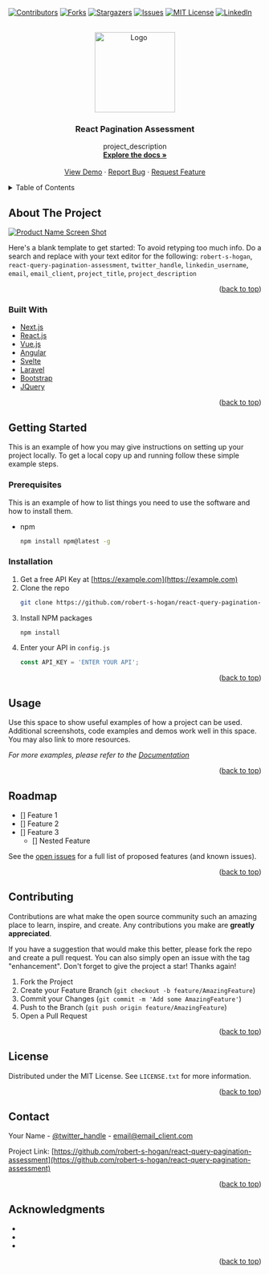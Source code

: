 <div id="top"></div>

[![Contributors][contributors-shield]][contributors-url]
[![Forks][forks-shield]][forks-url]
[![Stargazers][stars-shield]][stars-url]
[![Issues][issues-shield]][issues-url]
[![MIT License][license-shield]][license-url]
[![LinkedIn][linkedin-shield]][linkedin-url]

<!-- PROJECT LOGO -->
<br />
<div align="center">
  <a href="https://github.com/robert-s-hogan/react-query-pagination-assessment">
    <img src="http://vignette1.wikia.nocookie.net/disney/images/8/8b/Starwars-logo.png" alt="Logo" width="160">
  </a>

<h3 align="center">React Pagination Assessment</h3>

  <p align="center">
    project_description
    <br />
    <a href="https://github.com/robert-s-hogan/react-query-pagination-assessment"><strong>Explore the docs »</strong></a>
    <br />
    <br />
    <a href="https://robert-s-hogan.github.io/react-query-pagination-assessment/">View Demo</a>
    ·
    <a href="https://github.com/robert-s-hogan/react-query-pagination-assessment/issues">Report Bug</a>
    ·
    <a href="https://github.com/robert-s-hogan/react-query-pagination-assessment/issues">Request Feature</a>
  </p>
</div>

<!-- TABLE OF CONTENTS -->
<details>
  <summary>Table of Contents</summary>
  <ol>
    <li>
      <a href="#about-the-project">About The Project</a>
      <ul>
        <li><a href="#built-with">Built With</a></li>
      </ul>
    </li>
    <li>
      <a href="#getting-started">Getting Started</a>
      <ul>
        <li><a href="#prerequisites">Prerequisites</a></li>
        <li><a href="#installation">Installation</a></li>
      </ul>
    </li>
    <li><a href="#usage">Usage</a></li>
    <li><a href="#roadmap">Roadmap</a></li>
    <li><a href="#contributing">Contributing</a></li>
    <li><a href="#license">License</a></li>
    <li><a href="#contact">Contact</a></li>
    <li><a href="#acknowledgments">Acknowledgments</a></li>
  </ol>
</details>

<!-- ABOUT THE PROJECT -->

## About The Project

[![Product Name Screen Shot][product-screenshot]](https://example.com)

Here's a blank template to get started: To avoid retyping too much info. Do a search and replace with your text editor for the following: `robert-s-hogan`, `react-query-pagination-assessment`, `twitter_handle`, `linkedin_username`, `email`, `email_client`, `project_title`, `project_description`

<p align="right">(<a href="#top">back to top</a>)</p>

### Built With

- [Next.js](https://nextjs.org/)
- [React.js](https://reactjs.org/)
- [Vue.js](https://vuejs.org/)
- [Angular](https://angular.io/)
- [Svelte](https://svelte.dev/)
- [Laravel](https://laravel.com)
- [Bootstrap](https://getbootstrap.com)
- [JQuery](https://jquery.com)

<p align="right">(<a href="#top">back to top</a>)</p>

<!-- GETTING STARTED -->

## Getting Started

This is an example of how you may give instructions on setting up your project locally.
To get a local copy up and running follow these simple example steps.

### Prerequisites

This is an example of how to list things you need to use the software and how to install them.

- npm
  ```sh
  npm install npm@latest -g
  ```

### Installation

1. Get a free API Key at [https://example.com](https://example.com)
2. Clone the repo
   ```sh
   git clone https://github.com/robert-s-hogan/react-query-pagination-assessment.git
   ```
3. Install NPM packages
   ```sh
   npm install
   ```
4. Enter your API in `config.js`
   ```js
   const API_KEY = 'ENTER YOUR API';
   ```

<p align="right">(<a href="#top">back to top</a>)</p>

<!-- USAGE EXAMPLES -->

## Usage

Use this space to show useful examples of how a project can be used. Additional screenshots, code examples and demos work well in this space. You may also link to more resources.

_For more examples, please refer to the [Documentation](https://example.com)_

<p align="right">(<a href="#top">back to top</a>)</p>

<!-- ROADMAP -->

## Roadmap

- [] Feature 1
- [] Feature 2
- [] Feature 3
  - [] Nested Feature

See the [open issues](https://github.com/robert-s-hogan/react-query-pagination-assessment/issues) for a full list of proposed features (and known issues).

<p align="right">(<a href="#top">back to top</a>)</p>

<!-- CONTRIBUTING -->

## Contributing

Contributions are what make the open source community such an amazing place to learn, inspire, and create. Any contributions you make are **greatly appreciated**.

If you have a suggestion that would make this better, please fork the repo and create a pull request. You can also simply open an issue with the tag "enhancement".
Don't forget to give the project a star! Thanks again!

1. Fork the Project
2. Create your Feature Branch (`git checkout -b feature/AmazingFeature`)
3. Commit your Changes (`git commit -m 'Add some AmazingFeature'`)
4. Push to the Branch (`git push origin feature/AmazingFeature`)
5. Open a Pull Request

<p align="right">(<a href="#top">back to top</a>)</p>

<!-- LICENSE -->

## License

Distributed under the MIT License. See `LICENSE.txt` for more information.

<p align="right">(<a href="#top">back to top</a>)</p>

<!-- CONTACT -->

## Contact

Your Name - [@twitter_handle](https://twitter.com/twitter_handle) - email@email_client.com

Project Link: [https://github.com/robert-s-hogan/react-query-pagination-assessment](https://github.com/robert-s-hogan/react-query-pagination-assessment)

<p align="right">(<a href="#top">back to top</a>)</p>

<!-- ACKNOWLEDGMENTS -->

## Acknowledgments

- []()
- []()
- []()

<p align="right">(<a href="#top">back to top</a>)</p>

<!-- MARKDOWN LINKS & IMAGES -->
<!-- https://www.markdownguide.org/basic-syntax/#reference-style-links -->

[contributors-shield]: https://img.shields.io/github/contributors/robert-s-hogan/react-query-pagination-assessment.svg?style=for-the-badge
[contributors-url]: https://github.com/robert-s-hogan/react-query-pagination-assessment/graphs/contributors
[forks-shield]: https://img.shields.io/github/forks/robert-s-hogan/react-query-pagination-assessment.svg?style=for-the-badge
[forks-url]: https://github.com/robert-s-hogan/react-query-pagination-assessment/network/members
[stars-shield]: https://img.shields.io/github/stars/robert-s-hogan/react-query-pagination-assessment.svg?style=for-the-badge
[stars-url]: https://github.com/robert-s-hogan/react-query-pagination-assessment/stargazers
[issues-shield]: https://img.shields.io/github/issues/robert-s-hogan/react-query-pagination-assessment.svg?style=for-the-badge
[issues-url]: https://github.com/robert-s-hogan/react-query-pagination-assessment/issues
[license-shield]: https://img.shields.io/github/license/robert-s-hogan/react-query-pagination-assessment.svg?style=for-the-badge
[license-url]: https://github.com/robert-s-hogan/react-query-pagination-assessment/blob/master/LICENSE.txt
[linkedin-shield]: https://img.shields.io/badge/-LinkedIn-black.svg?style=for-the-badge&logo=linkedin&colorB=555
[linkedin-url]: https://linkedin.com/in/linkedin_username
[product-screenshot]: images/screenshot.png
